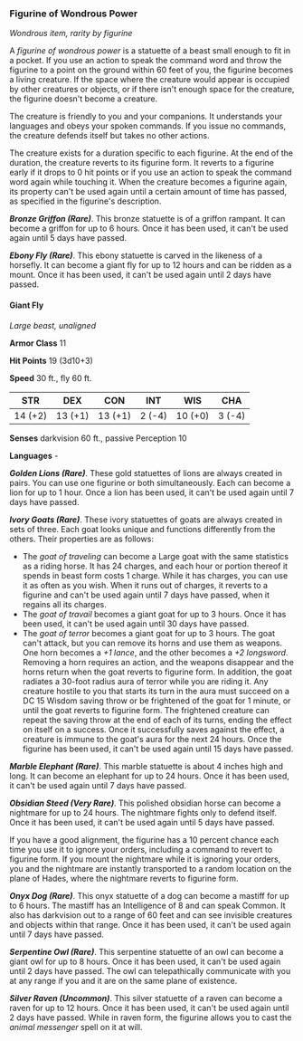 ### Figurine of Wondrous Power

*Wondrous item, rarity by figurine*

A *figurine of wondrous power* is a statuette of a beast small enough to fit in a pocket. If you use an action to speak the command word and throw the figurine to a point on the ground within 60 feet of you, the figurine becomes a living creature. If the space where the creature would appear is occupied by other creatures or objects, or if there isn't enough space for the creature, the figurine doesn't become a creature.

The creature is friendly to you and your companions. It understands your languages and obeys your spoken commands. If you issue no commands, the creature defends itself but takes no other actions.

The creature exists for a duration specific to each figurine. At the end of the duration, the creature reverts to its figurine form. It reverts to a figurine early if it drops to 0 hit points or if you use an action to speak the command word again while touching it. When the creature becomes a figurine again, its property can't be used again until a certain amount of time has passed, as specified in the figurine's description.

***Bronze Griffon (Rare)***. This bronze statuette is of a griffon rampant. It can become a griffon for up to 6 hours. Once it has been used, it can't be used again until 5 days have passed.

***Ebony Fly (Rare)***. This ebony statuette is carved in the likeness of a horsefly. It can become a giant fly for up to 12 hours and can be ridden as a mount. Once it has been used, it can't be used again until 2 days have passed.

#### Giant Fly

*Large beast, unaligned*

**Armor Class** 11

**Hit Points** 19 (3d10+3)

**Speed** 30 ft., fly 60 ft.

| STR      | DEX      | CON      | INT      | WIS      | CHA      |
|:--------:|:--------:|:--------:|:--------:|:--------:|:--------:|
| 14 (+2)  | 13 (+1)  | 13 (+1)  | 2 (-4)   | 10 (+0)  | 3 (-4)   |

**Senses** darkvision 60 ft., passive Perception 10

**Languages** -

***Golden Lions (Rare)***. These gold statuettes of lions are always created in pairs. You can use one figurine or both simultaneously. Each can become a lion for up to 1 hour. Once a lion has been used, it can't be used again until 7 days have passed.

***Ivory Goats (Rare)***. These ivory statuettes of goats are always created in sets of three. Each goat looks unique and functions differently from the others. Their properties are as follows:

- The *goat of traveling* can become a Large goat with the same statistics as a riding horse. It has 24 charges, and each hour or portion thereof it spends in beast form costs 1 charge. While it has charges, you can use it as often as you wish. When it runs out of charges, it reverts to a figurine and can't be used again until 7 days have passed, when it regains all its charges.
- The *goat of travail* becomes a giant goat for up to 3 hours. Once it has been used, it can't be used again until 30 days have passed.
- The *goat of terror* becomes a giant goat for up to 3 hours. The goat can't attack, but you can remove its horns and use them as weapons. One horn becomes a *+1 lance*, and the other becomes a *+2 longsword*. Removing a horn requires an action, and the weapons disappear and the horns return when the goat reverts to figurine form. In addition, the goat radiates a 30-foot radius aura of terror while you are riding it. Any creature hostile to you that starts its turn in the aura must succeed on a DC 15 Wisdom saving throw or be frightened of the goat for 1 minute, or until the goat reverts to figurine form. The frightened creature can repeat the saving throw at the end of each of its turns, ending the effect on itself on a success. Once it successfully saves against the effect, a creature is immune to the goat's aura for the next 24 hours. Once the figurine has been used, it can't be used again until 15 days have passed.

***Marble Elephant (Rare)***. This marble statuette is about 4 inches high and long. It can become an elephant for up to 24 hours. Once it has been used, it can't be used again until 7 days have passed.

***Obsidian Steed (Very Rare)***. This polished obsidian horse can become a nightmare for up to 24 hours. The nightmare fights only to defend itself. Once it has been used, it can't be used again until 5 days have passed.

If you have a good alignment, the figurine has a 10 percent chance each time you use it to ignore your orders, including a command to revert to figurine form. If you mount the nightmare while it is ignoring your orders, you and the nightmare are instantly transported to a random location on the plane of Hades, where the nightmare reverts to figurine form.

***Onyx Dog (Rare)***. This onyx statuette of a dog can become a mastiff for up to 6 hours. The mastiff has an Intelligence of 8 and can speak Common. It also has darkvision out to a range of 60 feet and can see invisible creatures and objects within that range. Once it has been used, it can't be used again until 7 days have passed.

***Serpentine Owl (Rare)***. This serpentine statuette of an owl can become a giant owl for up to 8 hours. Once it has been used, it can't be used again until 2 days have passed. The owl can telepathically communicate with you at any range if you and it are on the same plane of existence.

***Silver Raven (Uncommon)***. This silver statuette of a raven can become a raven for up to 12 hours. Once it has been used, it can't be used again until 2 days have passed. While in raven form, the figurine allows you to cast the *animal messenger* spell on it at will.